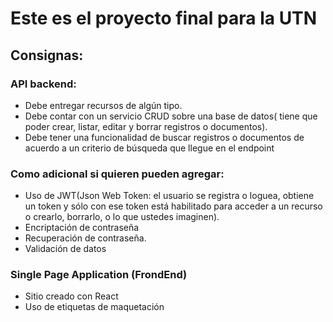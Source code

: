 # Este es el proyecto final para la UTN

## Consignas:

### API backend:

-   Debe entregar recursos de algún tipo.
-   Debe contar con un servicio CRUD sobre una base de datos( tiene que poder crear, listar, editar y borrar registros o documentos).
-   Debe tener una funcionalidad de buscar registros o documentos de acuerdo a un criterio de búsqueda que llegue en el endpoint

### Como adicional si quieren pueden agregar:

-   Uso de JWT(Json Web Token: el usuario se registra o loguea, obtiene un token y sólo con ese token está habilitado para acceder a un recurso o crearlo, borrarlo, o lo que ustedes imaginen).
-   Encriptación de contraseña
-   Recuperación de contraseña.
-   Validación de datos

### Single Page Application (FrondEnd)

-   Sitio creado con React
-   Uso de etiquetas de maquetación
